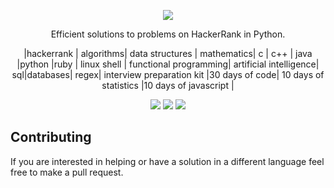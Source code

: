 [CopyrightLicense]:./license.md
<p align="center">
	<a href="https://www.hackerrank.com/profile/kumbonghermann"><img src="http://gradsingames.com/wp-content/uploads/2015/12/title-hackerrank.jpg" ></a>
</p>
<p align="center">
    Efficient solutions to problems on HackerRank in Python.
</p>
<p align="center">
	|hackerrank | algorithms| data structures | mathematics| c | c++ | java |python |ruby | linux shell | functional programming| artificial intelligence| sql|databases| regex| interview preparation kit |30 days of code| 10 days of statistics |10 days of javascript | 
</p>
<p align="center">
	<img src="https://img.shields.io/badge/Problems%20Solved-83-brightgreen.svg">
	<img src="https://img.shields.io/badge/Language-Python-blue.svg">
	<img src="https://img.shields.io/badge/Latest%20Update-09/22/2019-brightgreen.svg">
</p>
<h2>Contributing</h2>
<p>If you are interested in helping or have a solution in a different language feel free to make a pull request.</p>
